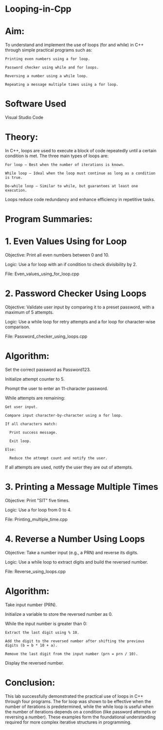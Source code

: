 # Looping-in-Cpp

# Aim:

To understand and implement the use of loops (for and while) in C++ through simple practical programs such as:

    Printing even numbers using a for loop.

    Password checker using while and for loops.

    Reversing a number using a while loop.

    Repeating a message multiple times using a for loop.

# Software Used

Visual Studio Code

# Theory:

In C++, loops are used to execute a block of code repeatedly until a certain condition is met. The three main types of loops are:

    For loop – Best when the number of iterations is known.

    While loop – Ideal when the loop must continue as long as a condition is true.

    Do-while loop – Similar to while, but guarantees at least one execution.

Loops reduce code redundancy and enhance efficiency in repetitive tasks.

# Program Summaries:

# 1. Even Values Using for Loop

Objective: Print all even numbers between 0 and 10.

Logic: Use a for loop with an if condition to check divisibility by 2.

File: Even_values_using_for_loop.cpp

# 2. Password Checker Using Loops

Objective: Validate user input by comparing it to a preset password, with a maximum of 5 attempts.

Logic: Use a while loop for retry attempts and a for loop for character-wise comparison.

File: Password_checker_using_loops.cpp

# Algorithm:

  Set the correct password as Password123.

  Initialize attempt counter to 5.

  Prompt the user to enter an 11-character password.

  While attempts are remaining:

    Get user input.

    Compare input character-by-character using a for loop.

    If all characters match:

      Print success message.

      Exit loop.

    Else:

      Reduce the attempt count and notify the user.

  If all attempts are used, notify the user they are out of attempts.

# 3. Printing a Message Multiple Times

Objective: Print "SIT" five times.

Logic: Use a for loop from 0 to 4.

File: Printing_multiple_time.cpp

# 4. Reverse a Number Using Loops

Objective: Take a number input (e.g., a PRN) and reverse its digits.

Logic: Use a while loop to extract digits and build the reversed number.

File: Reverse_using_loops.cpp

# Algorithm:

  Take input number (PRN).
  
  Initialize a variable to store the reversed number as 0.

  While the input number is greater than 0:

    Extract the last digit using % 10.

    Add the digit to the reversed number after shifting the previous digits (b = b * 10 + a).

    Remove the last digit from the input number (prn = prn / 10).

  Display the reversed number.

# Conclusion:

This lab successfully demonstrated the practical use of loops in C++ through four programs. The for loop was shown to be effective when the number of iterations is predetermined, while the while loop is useful when the number of iterations depends on a condition (like password attempts or reversing a number). These examples form the foundational understanding required for more complex iterative structures in programming.
